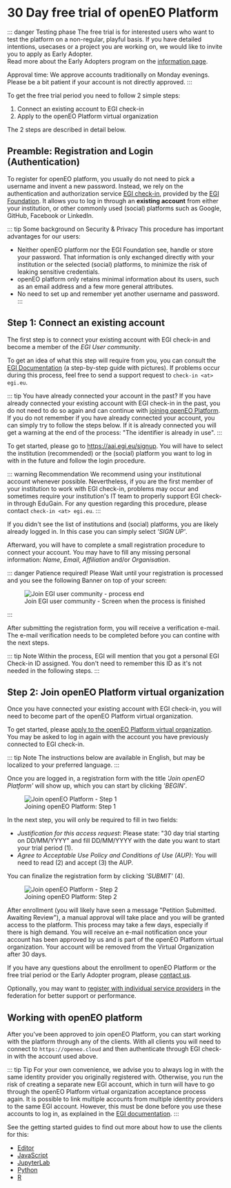 
# 30 Day free trial of openEO Platform 

::: danger Testing phase
The free trial is for interested users who want to test the platform on a non-regular, playful basis.
If you have detailed intentions, usecases or a project you are working on, we would like to invite you to apply as Early Adopter.  
Read more about the Early Adopters program on the [information page](https://openeo.cloud/early-adopters/).

Approval time: We approve accounts traditionally on Monday evenings. Please be a bit patient if your account is not directly approved.
:::


To get the free trial period you need to follow 2 simple steps:

1. Connect an existing account to EGI check-in
2. Apply to the openEO Platform virtual organization 

The 2 steps are described in detail below.

## Preamble: Registration and Login (Authentication)

To register for openEO platform,
you usually do not need to pick a username and invent a new password. 
Instead, we rely on the authentication and authorization service
[EGI check-in](https://www.egi.eu/services/check-in/),
provided by the [EGI Foundation](https://egi.eu). 
It allows you to log in through an **existing account** from either your institution,
or other commonly used (social) platforms such as Google, GitHub, Facebook or LinkedIn.

::: tip Some background on Security & Privacy
This procedure has important advantages for our users:

- Neither openEO platform nor the EGI Foundation see, handle or store your password.
  That information is only exchanged directly with your institution or the selected (social) platforms, 
  to minimize the risk of leaking sensitive credentials.
- openEO platform only retains minimal information about its users,
  such as an email address and a few more general attributes.
- No need to set up and remember yet another username and password.
:::

## Step 1: Connect an existing account

The first step is to connect your existing account with EGI check-in
and become a member of the *EGI User community*.

To get an idea of ​​what this step will require from you,
you can consult the [EGI Documentation](https://docs.egi.eu/documentation/333/users/check-in/signup/)
(a step-by-step guide with pictures).
If problems occur during this process, feel free to send a support request to `check-in <at> egi.eu`.

::: tip You have already connected your account in the past?
If you have already connected your existing account with EGI check-in in the past,
you do not need to do so again and can continue with [joining openEO Platform](#join-openeo-platform).
If you do not remember if you have already connected your account, you can simply try to follow the steps below.
If it is already connected you will get a warning at the end of the process: "The identifier is already in use".
:::

To get started, please go to <https://aai.egi.eu/signup>. You will have to select the
institution (recommended) or the (social) platform you want to log in with in the future
and follow the login procedure.

::: warning Recommendation
We recommend using your institutional account whenever possible.
Nevertheless, if you are the first member of your institution to work with EGI check-in, 
problems may occur and sometimes require your institution's IT team to properly
support EGI check-in through EduGain. For any question regarding this procedure,
please contact `check-in <at> egi.eu`.
:::

If you didn't see the list of institutions and (social) platforms, you are likely already logged in.
In this case you can simply select *'SIGN UP'*.

Afterward, you will have to complete a small registration procedure to connect your account.
You may have to fill any missing personal information: *Name*, *Email*, *Affiliation* and/or *Organisation*.

::: danger Patience required!
Please Wait until your registration is processed and you see the following Banner on top of your screen:
<figure>
    <img src="./join0.png" alt="Join EGI user community - process end">
    <figcaption>Join EGI user community - Screen when the process is finished</figcaption>
</figure>
:::


After submitting the registration form, you will receive a verification e-mail.
The e-mail verification needs to be completed before you can contine with the next steps.

::: tip Note
Within the process, EGI will mention that you got a personal EGI Check-in ID assigned.
You don't need to remember this ID as it's not needed in the following steps.
:::

## Step 2: Join openEO Platform virtual organization

Once you have connected your existing account with EGI check-in, you will need to
become part of the openEO Platform virtual organization.


To get started, please [apply to the openEO Platform virtual organization](https://aai.egi.eu/registry/co_petitions/start/coef:327).
You may be asked to log in again with the account you have previously connected to EGI check-in.

::: tip Note
The instructions below are available in English, but may be localized to your preferred language.
:::

Once you are logged in, a registration form with the title *'Join openEO Platform'* will show up,
which you can start by clicking *'BEGIN'*.

<figure>
    <img src="./join1.png" alt="Join openEO Platform - Step 1">
    <figcaption>Joining openEO Platform: Step 1</figcaption>
</figure>

In the next step, you will only be required to fill in two fields:
- *Justification for this access request*: Please state: "30 day trial starting on DD/MM/YYYY" and fill DD/MM/YYYY with the date you want to start your trial period (1).
- *Agree to Acceptable Use Policy and Conditions of Use (AUP)*: You will need to read (2) and accept (3) the AUP.

You can finalize the registration form by clicking *'SUBMIT'* (4).

<figure>
    <img src="./join2.png" alt="Join openEO Platform - Step 2">
    <figcaption>Joining openEO Platform: Step 2</figcaption>
</figure>

After enrollment (you will likely have seen a message "Petition Submitted. Awaiting Review"),
a manual approval will take place and you will be granted access to the platform.
This process may take a few days, especially if there is high demand.
You will receive an e-mail notification once your account has been approved by us
and is part of the openEO Platform virtual organization. Your account will be removed from the Virtual Organization after 30 days. 

If you have any questions about the enrollment to openEO Platform or the free trial period or the Early Adopter program,
please [contact us](https://openeo.cloud/contact/).


Optionally, you may want to [register with individual service providers](../federation/index.md#registration) 
in the federation for better support or performance.


## Working with openEO platform

After you've been approved to join openEO Platform, you can start working with
the platform through any of the clients. With all clients you will need to connect to
`https://openeo.cloud` and then authenticate through EGI check-in with the 
account used above.

::: tip Tip
For your own convenience, we advise you to always log in with the same identity provider you originally registered with. Otherwise, you run the risk of creating a separate new EGI account, which in turn will have to go through the openEO Platform virtual organization acceptance process again.
It is possible to link multiple accounts from multiple identity providers to the same EGI account. However, this must be done before you use these accounts to log in, as explained in the [EGI documentation](https://docs.egi.eu/users/aai/check-in/linking/).
:::

See the getting started guides to find out more about how to use the clients for this:

* [Editor](../getting-started/editor/index.md)
* [JavaScript](../getting-started/javascript/index.md#authentication)
* [JupyterLab](../getting-started/jupyterlab/index.md)
* [Python](../getting-started/python/index.md#authentication)
* [R](../getting-started/r/index.md#authentication)

 
